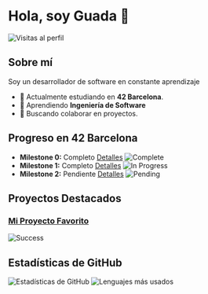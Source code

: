 # Hola, soy Guada 👋

![Visitas al perfil](https://komarev.com/ghpvc/?username=tu-usuario&color=brightgreen)

## Sobre mí

Soy un desarrollador de software en constante aprendizaje

- 🔭 Actualmente estudiando en **42 Barcelona**.
- 🌱 Aprendiendo **Ingeniería de Software**
- 👯 Buscando colaborar en proyectos.

## Progreso en 42 Barcelona

- **Milestone 0:** Completo [Detalles](https://example.com/hito1) ![Complete](https://img.shields.io/badge/Status-Complete-brightgreen)
- **Milestone 1:** Completo [Detalles](https://example.com/hito2) ![In Progress](https://img.shields.io/badge/Status-Complete-brightgreen)
- **Milestone 2:** Pendiente [Detalles](https://example.com/hito3) ![Pending](https://img.shields.io/badge/Status-Pending-red)

## Proyectos Destacados

### [Mi Proyecto Favorito](https://github.com/guadix00/get_next_line_bonus)
![Success](https://img.shields.io/badge/Success-%E2%9C%94%20125/100-brightgreen)

## Estadísticas de GitHub

![Estadísticas de GitHub](https://github-readme-stats.vercel.app/api?username=guadix00&show_icons=true&theme=radical)
![Lenguajes más usados](https://github-readme-stats.vercel.app/api/top-langs/?username=guadix00&layout=compact&theme=radical)



